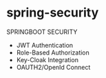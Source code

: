 # spring-security
SPRINGBOOT SECURITY 
-   JWT Authentication
-   Role-Based Authorization
- Key-Cloak Integration
- OAUTH2/OpenId Connect

